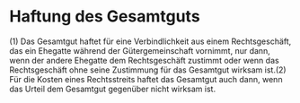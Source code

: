# Haftung des Gesamtguts

(1) Das Gesamtgut haftet für eine Verbindlichkeit aus einem Rechtsgeschäft, das ein Ehegatte während der Gütergemeinschaft vornimmt, nur dann, wenn der andere Ehegatte dem Rechtsgeschäft zustimmt oder wenn das Rechtsgeschäft ohne seine Zustimmung für das Gesamtgut wirksam ist.(2) Für die Kosten eines Rechtsstreits haftet das Gesamtgut auch dann, wenn das Urteil dem Gesamtgut gegenüber nicht wirksam ist. 

